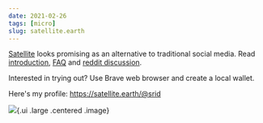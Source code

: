 ```yaml
---
date: 2021-02-26
tags: [micro]
slug: satellite.earth
---
```


[Satellite](https://satellite.earth) looks promising as an alternative to traditional social media. Read [introduction](https://satellite.earth/pub/@satellite:welcome-to-satellite), [FAQ](https://satellite.earth/pub/@satellite:frequently-asked-questions) and [reddit discussion](https://old.reddit.com/r/IntellectualDarkWeb/comments/lror9z/i_created_a_new_open_source_social_platform/). 

Interested in trying out? Use Brave web browser and create a local wallet. 

Here's my profile: https://satellite.earth/@srid

![](https://ipfs.io/ipfs/QmTTc7j2AqgihsMBnMqDfUo3XjYWAQLPJn7vgi2MyYpzvw?filename=2021-02%20satellite-echoc.png){.ui .large .centered .image}

